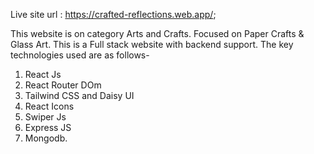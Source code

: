 Live site url : https://crafted-reflections.web.app/;

This website is on category Arts and Crafts. Focused on Paper Crafts & Glass Art. This is a Full stack website with backend support. The key technologies used are as follows-

1. React Js
2. React Router DOm
3. Tailwind CSS and Daisy UI
4. React Icons
5. Swiper Js
6. Express JS
7. Mongodb.
